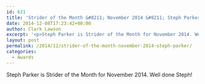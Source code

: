 ```yaml
---
id: 631
title: 'Strider of the Month &#8211; November 2014 &#8211; Steph Parker'
date: 2014-12-08T17:23:42+00:00
author: Clark Lawson
excerpt: '<p>Steph Parker is Strider of the Month for November 2014. Well done Steph!</p>'
layout: post
permalink: /2014/12/strider-of-the-month-november-2014-steph-parker/
categories:
  - Awards
---
```

Steph Parker is Strider of the Month for November 2014. Well done Steph!
